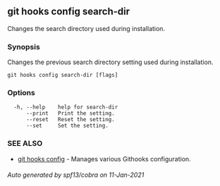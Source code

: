 ## git hooks config search-dir

Changes the search directory used during installation.

### Synopsis

Changes the previous search directory setting
used during installation.

```
git hooks config search-dir [flags]
```

### Options

```
  -h, --help    help for search-dir
      --print   Print the setting.
      --reset   Reset the setting.
      --set     Set the setting.
```

### SEE ALSO

* [git hooks config](git_hooks_config.md)	 - Manages various Githooks configuration.

###### Auto generated by spf13/cobra on 11-Jan-2021
